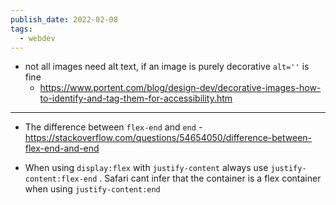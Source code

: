 ```yaml
---
publish_date: 2022-02-08
tags:
  - webdev
---
```

- not all images need alt text, if an image is purely decorative `alt=''` is fine 
   - https://www.portent.com/blog/design-dev/decorative-images-how-to-identify-and-tag-them-for-accessibility.htm

---

- The difference between `flex-end` and `end` - https://stackoverflow.com/questions/54654050/difference-between-flex-end-and-end


- When using `display:flex` with `justify-content` always use `justify-content:flex-end` . Safari cant infer that the container is a flex container when using `justify-content:end`
